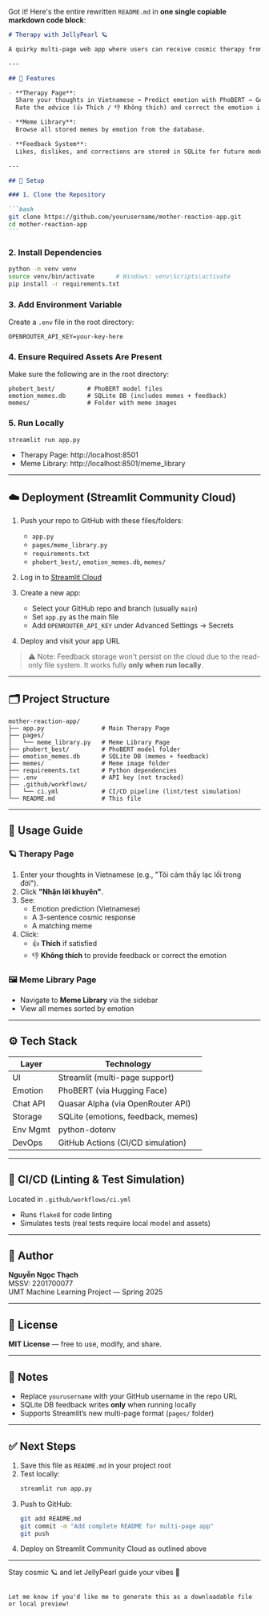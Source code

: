 Got it! Here's the entire rewritten `README.md` in **one single copiable markdown code block**:

````markdown
# Therapy with JellyPearl 🪐

A quirky multi-page web app where users can receive cosmic therapy from JellyPearl, an interdimensional therapist, or browse a meme library. Powered by **PhoBERT** for emotion prediction, **Quasar Alpha** for witty advice, and a **SQLite-backed meme collection**.

---

## 🌟 Features

- **Therapy Page**:  
  Share your thoughts in Vietnamese → Predict emotion with PhoBERT → Get 3-sentence advice from JellyPearl with dark/sexual humor (minimal cursing, no politics) → See a matching meme.  
  Rate the advice (👍 Thích / 👎 Không thích) and correct the emotion if necessary.

- **Meme Library**:  
  Browse all stored memes by emotion from the database.

- **Feedback System**:  
  Likes, dislikes, and corrections are stored in SQLite for future model improvements.

---

## 🚀 Setup

### 1. Clone the Repository

```bash
git clone https://github.com/yourusername/mother-reaction-app.git
cd mother-reaction-app
```
````

### 2. Install Dependencies

```bash
python -m venv venv
source venv/bin/activate      # Windows: venv\Scripts\activate
pip install -r requirements.txt
```

### 3. Add Environment Variable

Create a `.env` file in the root directory:

```env
OPENROUTER_API_KEY=your-key-here
```

### 4. Ensure Required Assets Are Present

Make sure the following are in the root directory:

```
phobert_best/         # PhoBERT model files
emotion_memes.db      # SQLite DB (includes memes + feedback)
memes/                # Folder with meme images
```

### 5. Run Locally

```bash
streamlit run app.py
```

- Therapy Page: http://localhost:8501
- Meme Library: http://localhost:8501/meme_library

---

## ☁️ Deployment (Streamlit Community Cloud)

1. Push your repo to GitHub with these files/folders:

   - `app.py`
   - `pages/meme_library.py`
   - `requirements.txt`
   - `phobert_best/`, `emotion_memes.db`, `memes/`

2. Log in to [Streamlit Cloud](https://streamlit.io/cloud)

3. Create a new app:

   - Select your GitHub repo and branch (usually `main`)
   - Set `app.py` as the main file
   - Add `OPENROUTER_API_KEY` under Advanced Settings → Secrets

4. Deploy and visit your app URL

> ⚠️ Note: Feedback storage won't persist on the cloud due to the read-only file system. It works fully **only when run locally**.

---

## 🗂 Project Structure

```
mother-reaction-app/
├── app.py                # Main Therapy Page
├── pages/
│   └── meme_library.py   # Meme Library Page
├── phobert_best/         # PhoBERT model folder
├── emotion_memes.db      # SQLite DB (memes + feedback)
├── memes/                # Meme image folder
├── requirements.txt      # Python dependencies
├── .env                  # API key (not tracked)
├── .github/workflows/
│   └── ci.yml            # CI/CD pipeline (lint/test simulation)
└── README.md             # This file
```

---

## 🧠 Usage Guide

### 🪐 Therapy Page

1. Enter your thoughts in Vietnamese (e.g., "Tôi cảm thấy lạc lối trong đời").
2. Click **"Nhận lời khuyên"**.
3. See:
   - Emotion prediction (Vietnamese)
   - A 3-sentence cosmic response
   - A matching meme
4. Click:
   - 👍 **Thích** if satisfied
   - 👎 **Không thích** to provide feedback or correct the emotion

### 🖼 Meme Library Page

- Navigate to **Meme Library** via the sidebar
- View all memes sorted by emotion

---

## ⚙️ Tech Stack

| Layer    | Technology                         |
| -------- | ---------------------------------- |
| UI       | Streamlit (multi-page support)     |
| Emotion  | PhoBERT (via Hugging Face)         |
| Chat API | Quasar Alpha (via OpenRouter API)  |
| Storage  | SQLite (emotions, feedback, memes) |
| Env Mgmt | python-dotenv                      |
| DevOps   | GitHub Actions (CI/CD simulation)  |

---

## 🔁 CI/CD (Linting & Test Simulation)

Located in `.github/workflows/ci.yml`

- Runs `flake8` for code linting
- Simulates tests (real tests require local model and assets)

---

## 👤 Author

**Nguyễn Ngọc Thạch**  
MSSV: 2201700077  
UMT Machine Learning Project — Spring 2025

---

## 📝 License

**MIT License** — free to use, modify, and share.

---

## 📌 Notes

- Replace `yourusername` with your GitHub username in the repo URL
- SQLite DB feedback writes **only** when running locally
- Supports Streamlit’s new multi-page format (`pages/` folder)

---

## ✅ Next Steps

1. Save this file as `README.md` in your project root
2. Test locally:
   ```bash
   streamlit run app.py
   ```
3. Push to GitHub:
   ```bash
   git add README.md
   git commit -m "Add complete README for multi-page app"
   git push
   ```
4. Deploy on Streamlit Community Cloud as outlined above

---

Stay cosmic 🪐 and let JellyPearl guide your vibes 💫

```

Let me know if you'd like me to generate this as a downloadable file or local preview!
```
